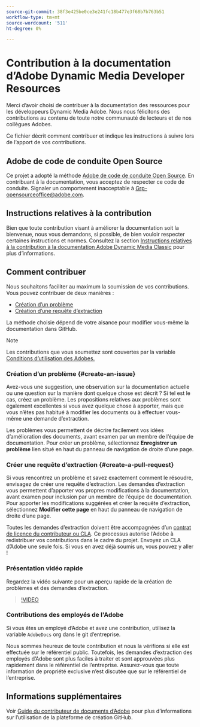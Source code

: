 ```yaml
---
source-git-commit: 38f3e425be0ce3e241fc18b477e3f68b7b763b51
workflow-type: tm+mt
source-wordcount: '511'
ht-degree: 0%

---
```

# Contribution à la documentation d’Adobe Dynamic Media Developer Resources

Merci d’avoir choisi de contribuer à la documentation des ressources pour les développeurs Dynamic Media Adobe. Nous nous félicitons des contributions au contenu de toute notre communauté de lecteurs et de nos collègues Adobes.

Ce fichier décrit comment contribuer et indique les instructions à suivre lors de l’apport de vos contributions.

## Adobe de code de conduite Open Source

Ce projet a adopté la méthode [Adobe de code de conduite Open Source](code-of-conduct.md). En contribuant à la documentation, vous acceptez de respecter ce code de conduite. Signaler un comportement inacceptable à [Grp-opensourceoffice@adobe.com](mailto:Grp-opensourceoffice@adobe.com).

## Instructions relatives à la contribution

Bien que toute contribution visant à améliorer la documentation soit la bienvenue, nous vous demandons, si possible, de bien vouloir respecter certaines instructions et normes. Consultez la section [Instructions relatives à la contribution à la documentation Adobe Dynamic Media Classic](guidelines.md) pour plus d’informations.

## Comment contribuer

Nous souhaitons faciliter au maximum la soumission de vos contributions. Vous pouvez contribuer de deux manières :

* [Création d’un problème](#create-an-issue)
* [Création d’une requête d’extraction](#create-a-pull-request)

La méthode choisie dépend de votre aisance pour modifier vous-même la documentation dans GitHub.

>[!NOTE]
>
>Les contributions que vous soumettez sont couvertes par la variable [Conditions d’utilisation des Adobes.](https://www.adobe.com/legal/terms.html)

### Création d’un problème {#create-an-issue}

Avez-vous une suggestion, une observation sur la documentation actuelle ou une question sur la manière dont quelque chose est décrit ? Si tel est le cas, créez un problème. Les propositions relatives aux problèmes sont également excellentes si vous avez quelque chose à apporter, mais que vous n’êtes pas habitué à modifier les documents ou à effectuer vous-même une demande d’extraction.

Les problèmes vous permettent de décrire facilement vos idées d’amélioration des documents, avant examen par un membre de l’équipe de documentation. Pour créer un problème, sélectionnez **Enregistrer un problème** lien situé en haut du panneau de navigation de droite d’une page.

### Créer une requête d’extraction {#create-a-pull-request}

Si vous rencontrez un problème et savez exactement comment le résoudre, envisagez de créer une requête d’extraction. Les demandes d’extraction vous permettent d’apporter vos propres modifications à la documentation, avant examen pour inclusion par un membre de l’équipe de documentation. Pour apporter les modifications suggérées et créer la requête d’extraction, sélectionnez **Modifier cette page** en haut du panneau de navigation de droite d’une page.

Toutes les demandes d’extraction doivent être accompagnées d’un [contrat de licence du contributeur ou CLA](https://opensource.adobe.com/cla.html). Ce processus autorise l’Adobe à redistribuer vos contributions dans le cadre du projet. Envoyez un CLA d’Adobe une seule fois. Si vous en avez déjà soumis un, vous pouvez y aller !

### Présentation vidéo rapide

Regardez la vidéo suivante pour un aperçu rapide de la création de problèmes et des demandes d’extraction.

>[!VIDEO](https://video.tv.adobe.com/v/27069)

### Contributions des employés de l&#39;Adobe

Si vous êtes un employé d’Adobe et avez une contribution, utilisez la variable `AdobeDocs` org dans le git d’entreprise.

Nous sommes heureux de toute contribution et nous la vérifions si elle est effectuée sur le référentiel public. Toutefois, les demandes d’extraction des employés d’Adobe sont plus faciles à traiter et sont approuvées plus rapidement dans le référentiel de l’entreprise. Assurez-vous que toute information de propriété exclusive n’est discutée que sur le référentiel de l’entreprise.

## Informations supplémentaires

Voir [Guide du contributeur de documents d’Adobe](https://experienceleague.adobe.com/docs/contributor/contributor-guide/introduction.html?lang=fr) pour plus d’informations sur l’utilisation de la plateforme de création GitHub.
